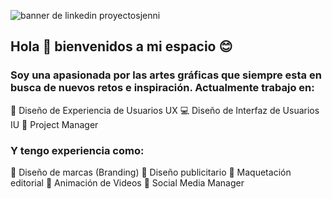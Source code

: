 ![banner de linkedin proyectosjenni](https://user-images.githubusercontent.com/66424596/90767258-e27f2800-e2ba-11ea-9e7e-6f2094b6bbe4.jpg)
## Hola 👋 bienvenidos a mi espacio 😊
### Soy una apasionada por las artes gráficas que siempre esta en busca de nuevos retos e inspiración. Actualmente trabajo en:
🥰️ Diseño de Experiencia de Usuarios UX
💻 Diseño de Interfaz de Usuarios IU
💁 Project Manager 
### Y tengo experiencia como:
🧩️ Diseño de marcas (Branding)
📜 Diseño publicitario
📕 Maquetación editorial
🤖 Animación de Videos
📣 Social Media Manager
